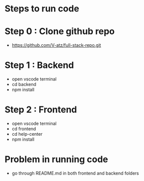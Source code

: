 # Steps to run code

# Step 0 : Clone github repo
- https://github.com/V-atz/full-stack-repo.git

# Step 1 : Backend

- open vscode terminal
- cd backend
- npm install

# Step 2 : Frontend
 - open vscode terminal
 - cd frontend
 - cd help-center
 - npm install

 # Problem in running code
 - go through README.md in both frontend and backend folders